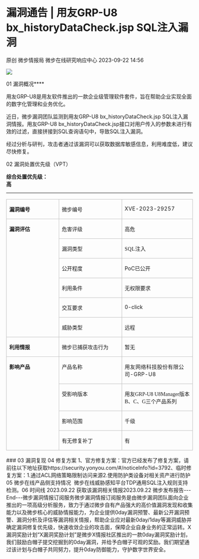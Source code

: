 #  漏洞通告 | 用友GRP-U8 bx_historyDataCheck.jsp SQL注入漏洞   
原创 微步情报局  微步在线研究响应中心   2023-09-22 14:56  
  
![](https://mmbiz.qpic.cn/mmbiz_png/fFyp1gWjicMKNkm4Pg1Ed6nv0proxQLEKJ2CUCIficfAwKfClJ84puialc9eER0oaibMn1FDUpibeK1t1YvgZcLYl3A/640?wx_fmt=png&wxfrom=5&wx_lazy=1&wx_co=1 "")  
  
01 漏洞概况****  
  
  
  
用友GRP-U8是用友软件推出的一款企业级管理软件套件，旨在帮助企业实现全面的数字化管理和业务优化。  
  
近日，微步漏洞团队监测到用友GRP-U8 bx_historyDataCheck.jsp SQL注入漏洞情报。用友GRP-U8 bx_historyDataCheck.jsp接口对用户传入的参数未进行有效的过滤，直接拼接到SQL查询语句中，导致SQL注入漏洞。  
  
  
经过分析与研判，攻击者通过该漏洞可以获取数据库敏感信息，利用难度低，建议尽快修复。  
  
02 漏洞处置优先级（VPT）  
  
  
  
**综合处置优先级：**  
**高**  
****  
  
<table><tbody style="visibility: visible;"><tr style="height: 23.3pt;visibility: visible;"><td width="123" valign="top" style="padding: 0pt 5.4pt;border-width: 1pt;border-style: solid;border-color: rgb(190, 190, 190);visibility: visible;"><p style="visibility: visible;"><span style="font-size: 14px;visibility: visible;"><strong style="visibility: visible;">漏洞编号</strong></span></p></td><td width="107" valign="top" style="padding: 0pt 5.4pt;border-width: 1pt;border-style: solid;border-color: rgb(190, 190, 190);visibility: visible;"><p style="visibility: visible;"><span style="font-size: 14px;visibility: visible;">微步编号</span></p></td><td width="174" valign="top" style="padding: 0pt 5.4pt;border-width: 1pt;border-style: solid;border-color: rgb(190, 190, 190);visibility: visible;word-break: break-all;"><p style="visibility: visible;"><span style="font-size: 14px;letter-spacing: 0.578px;text-decoration: rgba(0, 0, 0, 0.9);visibility: visible;"></span><span style="font-size: 14px;letter-spacing: 0.578px;text-decoration: rgba(0, 0, 0, 0.9);">XVE-2023-29257</span><span style="font-size: 14px;visibility: visible;"></span></p></td></tr><tr style="height: 23.3pt;visibility: visible;"><td width="143" valign="top" rowspan="6" style="padding: 0pt 5.4pt;border-width: medium 1pt 1pt;border-style: none solid solid;border-color: currentcolor rgb(190, 190, 190) rgb(190, 190, 190);visibility: visible;"><p style="visibility: visible;"><span style="font-size: 14px;visibility: visible;"><strong style="visibility: visible;">漏洞评估</strong></span></p></td><td width="107" valign="top" style="padding: 0pt 5.4pt;border-width: medium 1pt 1pt;border-style: none solid solid;border-color: currentcolor rgb(190, 190, 190) rgb(190, 190, 190);visibility: visible;"><p style="visibility: visible;"><span style="font-size: 14px;visibility: visible;">危害评级</span></p></td><td width="174" valign="top" style="padding: 0pt 5.4pt;border-width: medium 1pt 1pt;border-style: none solid solid;border-color: currentcolor rgb(190, 190, 190) rgb(190, 190, 190);visibility: visible;"><p style="visibility: visible;"><span style="font-size: 14px;visibility: visible;">高危</span></p></td></tr><tr style="height: 23.3pt;visibility: visible;"><td width="175" valign="top" style="padding: 0pt 5.4pt;border-width: medium 1pt 1pt;border-style: none solid solid;border-color: currentcolor rgb(190, 190, 190) rgb(190, 190, 190);visibility: visible;" height="36"><p style="visibility: visible;"><span style="font-size: 14px;visibility: visible;">漏洞类型</span></p></td><td width="197" valign="top" style="padding: 0pt 5.4pt;border-width: medium 1pt 1pt;border-style: none solid solid;border-color: currentcolor rgb(190, 190, 190) rgb(190, 190, 190);visibility: visible;word-break: break-all;" height="36"><p style="visibility: visible;"><span style="font-size: 14px;visibility: visible;"></span><span style="font-family: 黑体;font-size: 14px;letter-spacing: 0.578px;text-decoration: rgba(0, 0, 0, 0.9);">SQL注入</span></p></td></tr><tr style="visibility: visible;"><td width="175" valign="top" style="padding: 0pt 5.4pt;border-width: medium 1pt 1pt;border-style: none solid solid;border-color: currentcolor rgb(190, 190, 190) rgb(190, 190, 190);visibility: visible;"><p style="visibility: visible;"><span style="font-size: 14px;">公开程度</span></p></td><td width="197" valign="top" style="padding: 0pt 5.4pt;border-width: medium 1pt 1pt;border-style: none solid solid;border-color: currentcolor rgb(190, 190, 190) rgb(190, 190, 190);word-break: break-all;"><p><span style="font-size: 14px;">PoC已公开</span></p></td></tr><tr><td width="175" valign="top" style="padding: 0pt 5.4pt;border-width: medium 1pt 1pt;border-style: none solid solid;border-color: currentcolor rgb(190, 190, 190) rgb(190, 190, 190);"><p><span style="font-size: 14px;">利用条件</span></p></td><td width="197" valign="top" style="padding: 0pt 5.4pt;border-width: medium 1pt 1pt;border-style: none solid solid;border-color: currentcolor rgb(190, 190, 190) rgb(190, 190, 190);"><p><span style="font-size: 14px;">无权限要求</span></p></td></tr><tr><td width="175" valign="top" style="padding: 0pt 5.4pt;border-width: medium 1pt 1pt;border-style: none solid solid;border-color: currentcolor rgb(190, 190, 190) rgb(190, 190, 190);"><p><span style="font-size: 14px;">交互要求</span></p></td><td width="197" valign="top" style="padding: 0pt 5.4pt;border-width: medium 1pt 1pt;border-style: none solid solid;border-color: currentcolor rgb(190, 190, 190) rgb(190, 190, 190);"><p><span style="font-size: 14px;">0-click</span></p></td></tr><tr><td width="175" valign="top" style="padding: 0pt 5.4pt;border-width: medium 1pt 1pt;border-style: none solid solid;border-color: currentcolor rgb(190, 190, 190) rgb(190, 190, 190);"><p><span style="font-size: 14px;">威胁类型</span></p></td><td width="197" valign="top" style="padding: 0pt 5.4pt;border-width: medium 1pt 1pt;border-style: none solid solid;border-color: currentcolor rgb(190, 190, 190) rgb(190, 190, 190);"><p><span style="font-size: 14px;">远程</span></p></td></tr><tr style="height:26.0500pt;"><td width="143" valign="top" style="padding: 0pt 5.4pt;border-width: medium 1pt 1pt;border-style: none solid solid;border-color: currentcolor rgb(190, 190, 190) rgb(190, 190, 190);word-break: break-all;"><p><span style="font-size: 14px;"><strong>利用情报</strong></span></p></td><td width="107" valign="top" style="padding: 0pt 5.4pt;border-width: medium 1pt 1pt;border-style: none solid solid;border-color: currentcolor rgb(190, 190, 190) rgb(190, 190, 190);"><p><span style="font-size: 14px;">微步已捕获攻击行为</span></p></td><td width="174" valign="top" style="padding: 0pt 5.4pt;border-width: medium 1pt 1pt;border-style: none solid solid;border-color: currentcolor rgb(190, 190, 190) rgb(190, 190, 190);word-break: break-all;"><p><span style="font-size: 14px;">暂无<br/></span></p></td></tr><tr><td width="143" valign="top" rowspan="4" style="padding: 0pt 5.4pt;border-width: medium 1pt 1pt;border-style: none solid solid;border-color: currentcolor rgb(190, 190, 190) rgb(190, 190, 190);word-break: break-all;"><p><span style="font-size: 14px;"><strong>影响产品</strong></span></p></td><td width="107" valign="top" style="padding: 0pt 5.4pt;border-width: medium 1pt 1pt;border-style: none solid solid;border-color: currentcolor rgb(190, 190, 190) rgb(190, 190, 190);"><p><span style="font-size: 14px;">产品名称</span></p></td><td width="174" valign="top" style="padding: 0pt 5.4pt;border-width: medium 1pt 1pt;border-style: none solid solid;border-color: currentcolor rgb(190, 190, 190) rgb(190, 190, 190);word-break: break-all;"><p><span style="font-size: 14px;letter-spacing: 0.578px;text-decoration: rgba(0, 0, 0, 0.9);"></span><span style="font-size: 14px;letter-spacing: 0.578px;text-decoration: rgba(0, 0, 0, 0.9);">用友网络科技股份有限公司-GRP-U8</span></p></td></tr><tr><td width="175" valign="top" style="padding: 0pt 5.4pt;border-width: medium 1pt 1pt;border-style: none solid solid;border-color: currentcolor rgb(190, 190, 190) rgb(190, 190, 190);"><p><span style="font-size: 14px;">受影响版本</span></p></td><td width="197" valign="top" style="padding: 0pt 5.4pt;border-width: medium 1pt 1pt;border-style: none solid solid;border-color: currentcolor rgb(190, 190, 190) rgb(190, 190, 190);word-break: break-all;"><p><span style="mso-spacerun:&#39;yes&#39;;font-family:黑体;mso-bidi-font-family:&#39;Times New Roman&#39;;font-size:10.5000pt;mso-font-kerning:1.0000pt;"><span style="font-family:黑体;">用友</span><span style="font-family:黑体;">GRP-U8 U8Manager版本B、C、G三个产品系列</span></span></p></td></tr><tr><td width="175" valign="top" style="padding: 0pt 5.4pt;border-width: medium 1pt 1pt;border-style: none solid solid;border-color: currentcolor rgb(190, 190, 190) rgb(190, 190, 190);"><p><span style="font-size: 14px;">影响范围</span></p></td><td width="197" valign="top" style="padding: 0pt 5.4pt;border-width: medium 1pt 1pt;border-style: none solid solid;border-color: currentcolor rgb(190, 190, 190) rgb(190, 190, 190);word-break: break-all;"><p><span style="font-size: 14px;letter-spacing: 0.578px;text-decoration: rgba(0, 0, 0, 0.9);">千级</span></p></td></tr><tr style="height:26.7000pt;"><td width="175" valign="top" style="padding: 0pt 5.4pt;border-width: medium 1pt 1pt;border-style: none solid solid;border-color: currentcolor rgb(190, 190, 190) rgb(190, 190, 190);word-break: break-all;"><p><span style="font-size: 14px;">有无修复补丁</span></p></td><td width="197" valign="top" style="padding: 0pt 5.4pt;border-width: medium 1pt 1pt;border-style: none solid solid;border-color: currentcolor rgb(190, 190, 190) rgb(190, 190, 190);word-break: break-all;"><p><span style="font-size: 14px;">有</span></p></td></tr></tbody></table>  
### 03 漏洞复现 04 修复方案 1、官方修复方案：官方已经发布了修复方案，请前往以下地址获取https://security.yonyou.com/#/noticeInfo?id=3792、临时修复方案：1.通过ACL网络策略限制访问来源2.使用防护类设备对相关资产进行防护05 微步在线产品侧支持情况  微步在线威胁感知平台TDP通用SQL注入规则支持检测。06 时间线 2023.09.22 获取该漏洞相关情报2023.09.22 微步发布报告---End---微步漏洞情报订阅服务微步漏洞情报订阅服务是由微步漏洞团队面向企业推出的一项高级分析服务，致力于通过微步自有产品强大的高价值漏洞发现和收集能力以及微步核心的威胁情报能力，为企业提供0day漏洞预警、最新公开漏洞预警、漏洞分析及评估等漏洞相关情报，帮助企业应对最新0day/1day等漏洞威胁并确定漏洞修复优先级，快速收敛企业的攻击面，保障企业自身业务的正常运转。X 漏洞奖励计划“X漏洞奖励计划”是微步X情报社区推出的一款0day漏洞奖励计划，我们鼓励白帽子提交挖掘到的0day漏洞，并给予白帽子可观的奖励。我们期望通过该计划与白帽子共同努力，提升0day防御能力，守护数字世界安全。  
  
